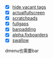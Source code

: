 - [x] [hide vacant tags](https://dwm.suckless.org/patches/hide_vacant_tags/)
- [x] [actualfullscreen](https://dwm.suckless.org/patches/actualfullscreen/)
- [x] [scratchpads](https://dwm.suckless.org/patches/scratchpads/)
- [x] [fullgaps](https://dwm.suckless.org/patches/fullgaps/)
- [x] [barpadding](https://dwm.suckless.org/patches/barpadding/)
- [x] [alpha.fixboarders](https://dwm.suckless.org/patches/alpha/)
- [x] [swallow](https://dwm.suckless.org/patches/swallow/)

dmenu也需要bar
